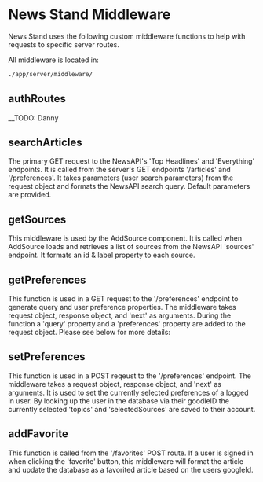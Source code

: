 # News Stand Middleware #

News Stand uses the following custom middleware functions to help with requests to specific server routes.

All middleware is located in:

```sh
./app/server/middleware/
``` 

## authRoutes ##
__TODO: Danny

## searchArticles ##

The primary GET request to the NewsAPI's 'Top Headlines' and 'Everything' endpoints. It is called from the server's GET endpoints '/articles' and '/preferences'. It takes parameters (user search parameters) from the request object and formats the NewsAPI search query. Default parameters are provided. 

## getSources ##

This middleware is used by the AddSource component. It is called when AddSource loads and retrieves a list of sources from the NewsAPI 'sources' endpoint. It formats an id & label property to each source. 

## getPreferences ##

This function is used in a GET request to the '/preferences' endpoint to generate query and user preference properties. The middleware takes request object, response object, and 'next' as arguments. During the function a 'query' property and a 'preferences' property are added to the request object. Please see below for more details:

## setPreferences ##

This function is used in a POST reqeust to the '/preferences' endpoint.  The middleware takes a request object, response object, and 'next' as arguments. It is used to set the currently selected preferences of a logged in user.  By looking up the user in the database via their goodleID the currently selected 'topics' and 'selectedSources' are saved to their account.

## addFavorite ##

This function is called from the '/favorites' POST route. If a user is signed in when clicking the 'favorite' button, this middleware will format the article and update the database as a favorited article based on the users googleId. 